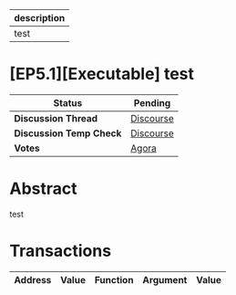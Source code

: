 | description |
| ----------- |
| test        |

# [EP5.1][Executable] test

  
  | **Status**            | Pending                                                                                                                                      |
  | --------------------- | ------------------------------------------------------------------------------------------------------------------------------------------- |
  | **Discussion Thread** |  [Discourse](https://discuss.ens.domains/)                                                                                              |
  | **Discussion Temp Check** |  [Discourse](https://discuss.ens.domains/)                                                                                              |
  | **Votes**             | [Agora](https://agora.ensdao.org/proposals/37)                                                                                                                                     |
  

# Abstract 
 test

# Transactions 
 | Address | Value | Function | Argument | Value |
| ------- | ----- | -------- | -------- | ----- |







